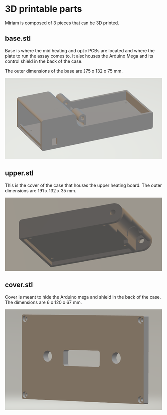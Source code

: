 # 3D printable parts

Miriam is composed of 3 pieces that can be 3D printed.

## base.stl

Base is where the mid heating and optic PCBs are located and where the plate to run the assay comes to. It also houses the Arduino Mega and its control shield in the back of the case. 

The outer dimensions of the base are 275 x 132 x 75 mm.

![](base.PNG)

## upper.stl 

This is the cover of the case that houses the upper heating board. The outer dimensions are 191 x 132 x 35 mm.

![](upper.PNG)

## cover.stl

Cover is meant to hide the Arduino mega and shield in the back of the case. The dimensions are 6 x 120 x 67 mm.

![](cover.PNG)

